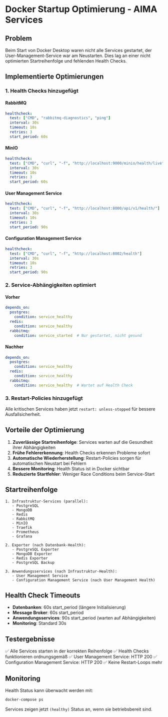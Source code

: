 # Docker Startup Optimierung - AIMA Services

## Problem
Beim Start von Docker Desktop waren nicht alle Services gestartet, der User-Management-Service war am Neustarten. Dies lag an einer nicht optimierten Startreihenfolge und fehlenden Health Checks.

## Implementierte Optimierungen

### 1. Health Checks hinzugefügt

#### RabbitMQ
```yaml
healthcheck:
  test: ["CMD", "rabbitmq-diagnostics", "ping"]
  interval: 30s
  timeout: 10s
  retries: 3
  start_period: 60s
```

#### MinIO
```yaml
healthcheck:
  test: ["CMD", "curl", "-f", "http://localhost:9000/minio/health/live"]
  interval: 30s
  timeout: 10s
  retries: 3
  start_period: 60s
```

#### User Management Service
```yaml
healthcheck:
  test: ["CMD", "curl", "-f", "http://localhost:8000/api/v1/health/"]
  interval: 30s
  timeout: 10s
  retries: 3
  start_period: 90s
```

#### Configuration Management Service
```yaml
healthcheck:
  test: ["CMD", "curl", "-f", "http://localhost:8002/health"]
  interval: 30s
  timeout: 10s
  retries: 3
  start_period: 90s
```

### 2. Service-Abhängigkeiten optimiert

#### Vorher
```yaml
depends_on:
  postgres:
    condition: service_healthy
  redis:
    condition: service_healthy
  rabbitmq:
    condition: service_started  # Nur gestartet, nicht gesund
```

#### Nachher
```yaml
depends_on:
  postgres:
    condition: service_healthy
  redis:
    condition: service_healthy
  rabbitmq:
    condition: service_healthy  # Wartet auf Health Check
```

### 3. Restart-Policies hinzugefügt
Alle kritischen Services haben jetzt `restart: unless-stopped` für bessere Ausfallsicherheit.

## Vorteile der Optimierung

1. **Zuverlässige Startreihenfolge**: Services warten auf die Gesundheit ihrer Abhängigkeiten
2. **Frühe Fehlererkennung**: Health Checks erkennen Probleme sofort
3. **Automatische Wiederherstellung**: Restart-Policies sorgen für automatischen Neustart bei Fehlern
4. **Bessere Monitoring**: Health Status ist in Docker sichtbar
5. **Reduzierte Startfehler**: Weniger Race Conditions beim Service-Start

## Startreihenfolge

```
1. Infrastruktur-Services (parallel):
   - PostgreSQL
   - MongoDB
   - Redis
   - RabbitMQ
   - MinIO
   - Traefik
   - Prometheus
   - Grafana

2. Exporter (nach Datenbank-Health):
   - PostgreSQL Exporter
   - MongoDB Exporter
   - Redis Exporter
   - PostgreSQL Backup

3. Anwendungsservices (nach Infrastruktur-Health):
   - User Management Service
   - Configuration Management Service (nach User Management Health)
```

## Health Check Timeouts

- **Datenbanken**: 60s start_period (längere Initialisierung)
- **Message Broker**: 60s start_period
- **Anwendungsservices**: 90s start_period (warten auf Abhängigkeiten)
- **Monitoring**: Standard 30s

## Testergebnisse

✅ Alle Services starten in der korrekten Reihenfolge
✅ Health Checks funktionieren ordnungsgemäß
✅ User Management Service: HTTP 200
✅ Configuration Management Service: HTTP 200
✅ Keine Restart-Loops mehr

## Monitoring

Health Status kann überwacht werden mit:
```bash
docker-compose ps
```

Services zeigen jetzt `(healthy)` Status an, wenn sie betriebsbereit sind.